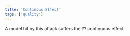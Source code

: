 ```yaml
---
title: 'Continous Effect'
tags: ['quality']
---
```

A model hit by this attack suffers the ?? continuous effect.